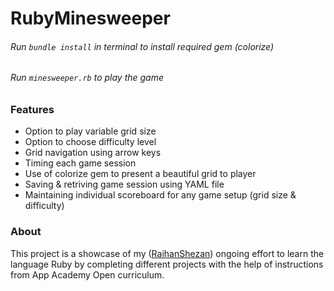 # RubyMinesweeper

###### Run `bundle install` in terminal to install required gem (colorize)
###### Run `minesweeper.rb` to play the game

### Features
- Option to play variable grid size
- Option to choose difficulty level
- Grid navigation using arrow keys
- Timing each game session
- Use of colorize gem to present a beautiful grid to player
- Saving & retriving game session using YAML file
- Maintaining individual scoreboard for any game setup (grid size & difficulty)

### About
This project is a showcase of my ([RaihanShezan](https://github.com/RaihanShezan/)) ongoing effort to learn the language Ruby by completing different projects with the help of instructions from App Academy Open curriculum. 
